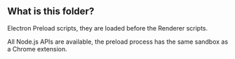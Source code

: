 ## What is this folder?

Electron Preload scripts, they are loaded before the Renderer scripts.

All Node.js APIs are available, the preload process has the same sandbox as a Chrome extension.
